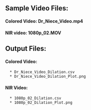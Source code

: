 ## Sample Video Files:

#### Colored Video: Dr_Niece_Video.mp4
#### NIR video: 1080p_02.MOV

## Output Files:

#### Colored Video: 
      * Dr_Niece_Video_Dilation.csv
      * Dr_Niece_Video_Dilation_Plot.png
      
      
#### NIR Video:
      * 1080p_02_Dilation.csv
      * 1080p_02_Dilation_Plot.png
